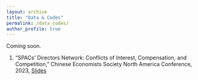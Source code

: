```yaml
---
layout: archive
title: "Data & Codes"
permalink: /data_codes/
author_profile: true
---
```


Coming soon.

1. “SPACs’ Directors Network: Conflicts of Interest, Compensation, and Competition,” Chinese Economists Society North America Conference, 2023, [Slides](https://www.dropbox.com/s/olfeg1m6ycfn4w3/CES_2023.pdf?dl=0)
